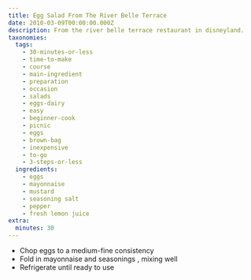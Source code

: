 ```yaml
---
title: Egg Salad From The River Belle Terrace
date: 2010-03-09T00:00:00.000Z
description: From the river belle terrace restaurant in disneyland.
taxonomies:
  tags:
    - 30-minutes-or-less
    - time-to-make
    - course
    - main-ingredient
    - preparation
    - occasion
    - salads
    - eggs-dairy
    - easy
    - beginner-cook
    - picnic
    - eggs
    - brown-bag
    - inexpensive
    - to-go
    - 3-steps-or-less
  ingredients:
    - eggs
    - mayonnaise
    - mustard
    - seasoning salt
    - pepper
    - fresh lemon juice
extra:
  minutes: 30
---
```

 - Chop eggs to a medium-fine consistency
 - Fold in mayonnaise and seasonings , mixing well
 - Refrigerate until ready to use
